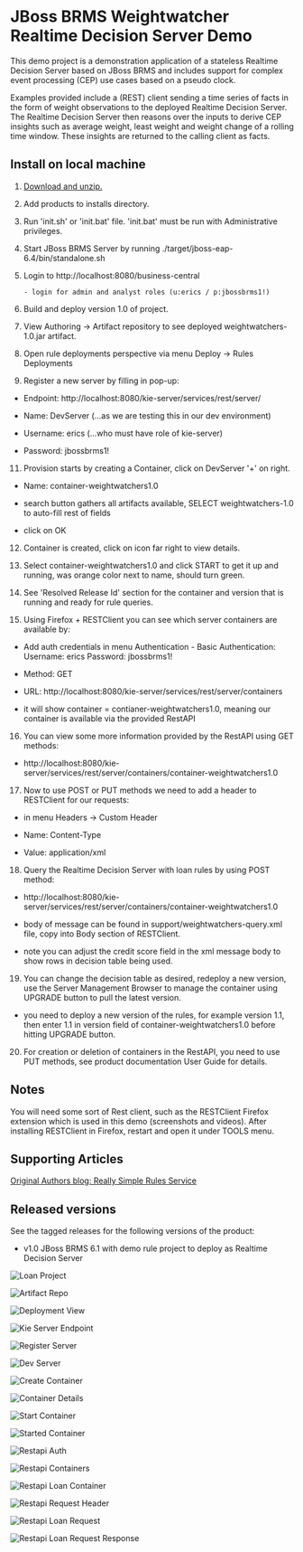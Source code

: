 JBoss BRMS Weightwatcher Realtime Decision Server Demo
======================================================
This demo project is a demonstration application of a stateless Realtime Decision Server based on JBoss BRMS 
and includes support for complex event processing (CEP) use cases based on a pseudo clock.  

Examples provided include a (REST) client sending a time series of facts in the form of weight observations 
to the deployed Realtime Decision Server. The Realtime Decision Server then reasons over the inputs to derive 
CEP insights such as average weight, least weight and weight change of a rolling time window. These insights 
are returned to the calling client as facts.


Install on local machine
------------------------
1. [Download and unzip.](https://github.com/jbossdemocentral/brms-weightwatcher-realtime-decicion-server-demo/archive/master.zip)

2. Add products to installs directory.

3. Run 'init.sh' or 'init.bat' file. 'init.bat' must be run with Administrative privileges.

4. Start JBoss BRMS Server by running ./target/jboss-eap-6.4/bin/standalone.sh

5. Login to http://localhost:8080/business-central

    ```
    - login for admin and analyst roles (u:erics / p:jbossbrms1!)
    ```

6. Build and deploy version 1.0 of project.

8. View Authoring -> Artifact repository to see deployed weightwatchers-1.0.jar artifact.

9. Open rule deployments perspective via menu Deploy -> Rules Deployments

10. Register a new server by filling in pop-up:

  - Endpoint: http://localhost:8080/kie-server/services/rest/server/
  
  - Name: DevServer (...as we are testing this in our dev environment)

  - Username: erics (...who must have role of kie-server)

  - Password: jbossbrms1!

11. Provision starts by creating a Container, click on DevServer '+' on right.

  - Name: container-weightwatchers1.0

  - search button gathers all artifacts available, SELECT weightwatchers-1.0 to auto-fill rest of fields

  - click on OK

12. Container is created, click on icon far right to view details.

13. Select container-weightwatchers1.0 and click START to get it up and running, was orange color next to name, should turn green.

14. See 'Resolved Release Id' section for the container and version that is running and ready for rule queries.

15. Using Firefox + RESTClient you can see which server containers are available by:

   - Add auth credentials in menu Authentication - Basic Authentication:  Username: erics    Password: jbossbrms1!

   - Method: GET

   - URL: http://localhost:8080/kie-server/services/rest/server/containers

   - it will show container = contianer-weightwatchers1.0, meaning our container is available via the provided RestAPI 

16. You can view some more information provided by the RestAPI using GET methods:

   - http://localhost:8080/kie-server/services/rest/server/containers/container-weightwatchers1.0

17. Now to use POST or PUT methods we need to add a header to RESTClient for our requests:

   - in menu Headers -> Custom Header

   - Name: Content-Type

   - Value: application/xml

18. Query the Realtime Decision Server with loan rules by using POST method:

   - http://localhost:8080/kie-server/services/rest/server/containers/container-weightwatchers1.0

   - body of message can be found in support/weightwatchers-query.xml file, copy into Body section of RESTClient.

   - note you can adjust the credit score field in the xml message body to show rows in decision table being used.

19. You can change the decision table as desired, redeploy a new version, use the Server Management Browser to manage the container
		using UPGRADE button to pull the latest version.

   - you need to deploy a new version of the rules, for example version 1.1, then enter 1.1 in version field of
     container-weightwatchers1.0 before hitting UPGRADE button.

20. For creation or deletion of containers in the RestAPI, you need to use PUT methods, see product documentation User Guide for
		details.


Notes
-----
You will need some sort of Rest client, such as the RESTClient Firefox extension which is used in this demo (screenshots and
videos). After installing RESTClient in Firefox, restart and open it under TOOLS menu.


Supporting Articles
-------------------
[Original Authors blog: Really Simple Rules Service](http://blog.emergitect.com/2014/12/08/really-simple-rules-service)


Released versions
-----------------
See the tagged releases for the following versions of the product:

- v1.0 JBoss BRMS 6.1 with demo rule project to deploy as Realtime Decision Server

![Loan Project](https://raw.githubusercontent.com/jbossdemocentral/brms-weightwatchers-realtime-decision-server-demo/master/docs/demo-images/weightwatchers-prj-overview.png)

![Artifact Repo](https://raw.githubusercontent.com/jbossdemocentral/brms-weightwatchers-realtime-decision-server-demo/master/docs/demo-images/artifact-repo-weightwatchers.png)

![Deployment View](https://raw.githubusercontent.com/jbossdemocentral/brms-weightwatchers-realtime-decision-server-demo/master/docs/demo-images/clean-rules-deployment-view.png)

![Kie Server Endpoint](https://raw.githubusercontent.com/jbossdemocentral/brms-weightwatchers-realtime-decision-server-demo/master/docs/demo-images/kie-server-endpoint.png)

![Register Server](https://raw.githubusercontent.com/jbossdemocentral/brms-weightwatchers-realtime-decision-server-demo/master/docs/demo-images/register-dev-server.png)

![Dev Server](https://raw.githubusercontent.com/jbossdemocentral/brms-weightwatchers-realtime-decision-server-demo/master/docs/demo-images/dev-server.png)

![Create Container](https://raw.githubusercontent.com/jbossdemocentral/brms-weightwatchers-realtime-decision-server-demo/master/docs/demo-images/create-container.png)

![Container Details](https://raw.githubusercontent.com/jbossdemocentral/brms-weightwatchers-realtime-decision-server-demo/master/docs/demo-images/container-details.png)

![Start Container](https://raw.githubusercontent.com/jbossdemocentral/brms-weightwatchers-realtime-decision-server-demo/master/docs/demo-images/start-container.png)

![Started Container](https://raw.githubusercontent.com/jbossdemocentral/brms-weightwatchers-realtime-decision-server-demo/master/docs/demo-images/started-container.png)

![Restapi Auth](https://raw.githubusercontent.com/jbossdemocentral/brms-weightwatchers-realtime-decision-server-demo/master/docs/demo-images/restapi-basic-authentication.png)

![Restapi Containers](https://raw.githubusercontent.com/jbossdemocentral/brms-weightwatchers-realtime-decision-server-demo/master/docs/demo-images/restapi-containers.png)

![Restapi Loan Container](https://raw.githubusercontent.com/jbossdemocentral/brms-weightwatchers-realtime-decision-server-demo/master/docs/demo-images/restapi-container-weightwatcher1.0.png)

![Restapi Request Header](https://raw.githubusercontent.com/jbossdemocentral/brms-weightwatchers-realtime-decision-server-demo/master/docs/demo-images/restapi-request-header.png)

![Restapi Loan Request](https://raw.githubusercontent.com/jbossdemocentral/brms-weightwatchers-realtime-decision-server-demo/master/docs/demo-images/restapi-weightwatchers-request.png)

![Restapi Loan Request Response](https://raw.githubusercontent.com/jbossdemocentral/brms-weightwatchers-realtime-decision-server-demo/master/docs/demo-images/restapi-weightwatchers-request-response.png)

